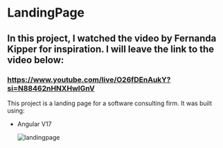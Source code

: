 # LandingPage

## In this project, I watched the video by Fernanda Kipper for inspiration. I will leave the link to the video below:

### https://www.youtube.com/live/O26fDEnAukY?si=N88462nHNXHwIGnV

This project is a landing page for a software consulting firm. It was built using:

- Angular V17

  ![landingpage](https://github.com/user-attachments/assets/e1e1916d-175a-41d5-99c1-903054a7c974)
